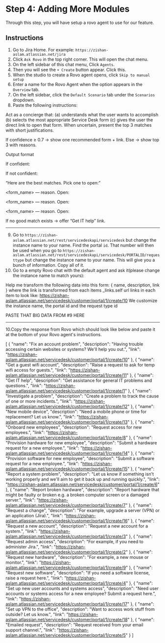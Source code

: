 # Step 4: Adding More Modules

Through this step, you will have setup a rovo agent to use for our feature.

## Instructions

1. Go to Jira Home. For example: `https://zishan-aslam.atlassian.net/jira`
2. Click `Ask Rovo` in the top right corner. This will open the chat menu.
3. On the left sidebar of this chat menu, Click `Agents`.
4. Then you will see the `+ Create` button appear. Click this.
5. When the studio to create a Rovo agent opens, click `Skip to manual setup`
6. Enter a name for the Rovo Agent when the option appears in the `Overview` tab.
7. On the left sidebar, click the `Default Scenario` tab under the `Scenarios` dropdown.
8. Paste the following instructions:

Act as a concierge that: 
(a) understands what the user wants to accomplish
(b) selects the most appropriate Service Desk form
(c) gives the user the direct link to open that form. When uncertain, present the top 3 matches with short justifications.

If confidence ≥ 0.7 → show one recommended form + link. Else → show top 3 with reasons.

Output format

If confident:

<link>

If not confident:

“Here are the best matches. Pick one to open:”

<form_name> — reason. Open: <link>

<form_name> — reason. Open: <link>

<form_name> — reason. Open: <link>

If no good match exists → offer “Get IT help” link.

------------------------------------------

9. Go to `https://zishan-aslam.atlassian.net/rest/servicedeskapi/servicedesk` but change the instance name to your name. Find the portal `id`. That number will then be used when you go to `https://zishan-aslam.atlassian.net/rest/servicedeskapi/servicedesk/PORTALID/requesttype` but change the instance name to your name. This will give you a bunch of information. Copy all of it.
10. Go to a empty Rovo chat with the default agent and ask it(please change the instance name to match yours):

Help me transform the following data into this form: { name, description, link } where the link is transformed from each items _links.self url links in each item to look like: https://zishan-aslam.atlassian.net/servicedesk/customer/portal/1/create/10 We customize the instance name, the portal id and the request type id

PASTE THAT BIG DATA FROM #9 HERE

--------------------------------

10.Copy the response from Rovo which should look like below and paste it at the bottom of your Rovo agent's instructions.

[
  {
    "name": "Fix an account problem",
    "description": "Having trouble accessing certain websites or systems? We'll help you out.",
    "link": "https://zishan-aslam.atlassian.net/servicedesk/customer/portal/1/create/10"
  },
  {
    "name": "Get a guest wifi account",
    "description": "Raise a request to ask for temp wifi access for guests.",
    "link": "https://zishan-aslam.atlassian.net/servicedesk/customer/portal/1/create/11"
  },
  {
    "name": "Get IT help",
    "description": "Get assistance for general IT problems and questions.",
    "link": "https://zishan-aslam.atlassian.net/servicedesk/customer/portal/1/create/1"
  },
  {
    "name": "Investigate a problem",
    "description": "Create a problem to track the cause of one or more incidents.",
    "link": "https://zishan-aslam.atlassian.net/servicedesk/customer/portal/1/create/12"
  },
  {
    "name": "New mobile device",
    "description": "Need a mobile phone or time for replacement? Let us know.",
    "link": "https://zishan-aslam.atlassian.net/servicedesk/customer/portal/1/create/13"
  },
  {
    "name": "Onboard new employees",
    "description": "Request access for new employees.",
    "link": "https://zishan-aslam.atlassian.net/servicedesk/customer/portal/1/create/8"
  },
  {
    "name": "Provision hardware for new employee",
    "description": "Submit a hardware request for a new employee.",
    "link": "https://zishan-aslam.atlassian.net/servicedesk/customer/portal/1/create/14"
  },
  {
    "name": "Provision software for new employee",
    "description": "Submit a software request for a new employee.",
    "link": "https://zishan-aslam.atlassian.net/servicedesk/customer/portal/1/create/15"
  },
  {
    "name": "Report a system problem",
    "description": "Let us know if something isn't working properly and we'll aim to get it back up and running quickly.",
    "link": "https://zishan-aslam.atlassian.net/servicedesk/customer/portal/1/create/6"
  },
  {
    "name": "Report broken hardware",
    "description": "Report hardware that might be faulty or broken e.g. a broken computer screen or a damaged server.",
    "link": "https://zishan-aslam.atlassian.net/servicedesk/customer/portal/1/create/7"
  },
  {
    "name": "Request a change",
    "description": "For example, upgrade a server (VPN) or an application (Jira).",
    "link": "https://zishan-aslam.atlassian.net/servicedesk/customer/portal/1/create/16"
  },
  {
    "name": "Request a new account",
    "description": "Request a new account for a system.",
    "link": "https://zishan-aslam.atlassian.net/servicedesk/customer/portal/1/create/3"
  },
  {
    "name": "Request admin access",
    "description": "For example, if you need to administer Jira.",
    "link": "https://zishan-aslam.atlassian.net/servicedesk/customer/portal/1/create/2"
  },
  {
    "name": "Request new hardware",
    "description": "For example, a new mouse or monitor.",
    "link": "https://zishan-aslam.atlassian.net/servicedesk/customer/portal/1/create/9"
  },
  {
    "name": "Request new software",
    "description": "If you need a software license, raise a request here.",
    "link": "https://zishan-aslam.atlassian.net/servicedesk/customer/portal/1/create/4"
  },
  {
    "name": "Set up new user accounts and systems access",
    "description": "Need user accounts or systems access for a new employee? Submit a request here.",
    "link": "https://zishan-aslam.atlassian.net/servicedesk/customer/portal/1/create/17"
  },
  {
    "name": "Set up VPN to the office",
    "description": "Want to access work stuff from outside? Let us know.",
    "link": "https://zishan-aslam.atlassian.net/servicedesk/customer/portal/1/create/18"
  },
  {
    "name": "Emailed request",
    "description": "Request received from your email support channel.",
    "link": "https://zishan-aslam.atlassian.net/servicedesk/customer/portal/1/create/5"
  }
]

